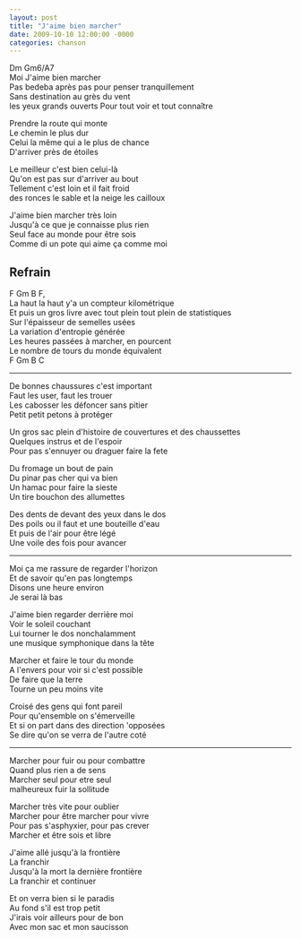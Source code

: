 ```yaml
---
layout: post
title: "J'aime bien marcher"
date: 2009-10-10 12:00:00 -0000
categories: chanson
---
```


Dm Gm6/A7  
Moi J'aime bien marcher  
Pas bedeba après pas pour penser tranquillement  
Sans destination au grès du vent  
les yeux grands ouverts Pour tout voir et tout connaître

Prendre la route qui monte  
Le chemin le plus dur  
Celui la même qui a le plus de chance  
D'arriver près de étoiles

Le meilleur c'est bien celui-là  
Qu'on est pas sur d'arriver au bout  
Tellement c'est loin et il fait froid  
des ronces le sable et la neige les cailloux

J'aime bien marcher très loin  
Jusqu'à ce que je connaisse plus rien  
Seul face au monde pour être sois  
Comme di un pote qui aime ça comme moi

## Refrain

F Gm B F,  
La haut la haut y'a un compteur kilométrique  
Et puis un gros livre avec tout plein tout plein de statistiques  
Sur l'épaisseur de semelles usées  
La variation d'entropie générée  
Les heures passées à marcher, en pourcent  
Le nombre de tours du monde équivalent  
F Gm B C

---

De bonnes chaussures c'est important  
Faut les user, faut les trouer  
Les cabosser les défoncer sans pitier  
Petit petit petons à protéger

Un gros sac plein d'histoire de couvertures et des chaussettes  
Quelques instrus et de l'espoir  
Pour pas s'ennuyer ou draguer faire la fete

Du fromage un bout de pain  
Du pinar pas cher qui va bien  
Un hamac pour faire la sieste  
Un tire bouchon des allumettes

Des dents de devant des yeux dans le dos  
Des poils ou il faut et une bouteille d'eau  
Et puis de l'air pour être légé  
Une voile des fois pour avancer

---

Moi ça me rassure de regarder l'horizon  
Et de savoir qu'en pas longtemps  
Disons une heure environ  
Je serai là bas

J'aime bien regarder derrière moi  
Voir le soleil couchant  
Lui tourner le dos nonchalamment  
une musique symphonique dans la tête

Marcher et faire le tour du monde  
A l'envers pour voir si c'est possible  
De faire que la terre  
Tourne un peu moins vite

Croisé des gens qui font pareil  
Pour qu'ensemble on s'émerveille  
Et si on part dans des direction 'opposées  
Se dire qu'on se verra de l'autre coté

---

Marcher pour fuir ou pour combattre  
Quand plus rien a de sens  
Marcher seul pour etre seul  
malheureux fuir la sollitude

Marcher très vite pour oublier  
Marcher pour être marcher pour vivre  
Pour pas s'asphyxier, pour pas crever  
Marcher et être sois et libre

J'aime allé jusqu'à la frontière  
La franchir  
Jusqu'à la mort la dernière frontière  
La franchir et continuer

Et on verra bien si le paradis  
Au fond s'il est trop petit  
J'irais voir ailleurs pour de bon  
Avec mon sac et mon saucisson
